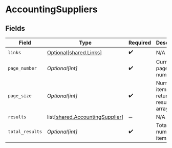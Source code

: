 # AccountingSuppliers


## Fields

| Field                                                                            | Type                                                                             | Required                                                                         | Description                                                                      |
| -------------------------------------------------------------------------------- | -------------------------------------------------------------------------------- | -------------------------------------------------------------------------------- | -------------------------------------------------------------------------------- |
| `links`                                                                          | [Optional[shared.Links]](undefined/models/shared/links.md)                       | :heavy_check_mark:                                                               | N/A                                                                              |
| `page_number`                                                                    | *Optional[int]*                                                                  | :heavy_check_mark:                                                               | Current page number.                                                             |
| `page_size`                                                                      | *Optional[int]*                                                                  | :heavy_check_mark:                                                               | Number of items to return in results array.                                      |
| `results`                                                                        | list[[shared.AccountingSupplier](undefined/models/shared/accountingsupplier.md)] | :heavy_minus_sign:                                                               | N/A                                                                              |
| `total_results`                                                                  | *Optional[int]*                                                                  | :heavy_check_mark:                                                               | Total number of items.                                                           |